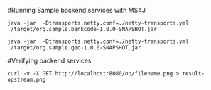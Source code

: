 #Running Sample backend services with MS4J

```
java -jar  -Dtransports.netty.conf=./netty-transports.yml ./target/org.sample.bankcode-1.0.0-SNAPSHOT.jar
```

```
java -jar  -Dtransports.netty.conf=./netty-transports.yml ./target/org.sample.geo-1.0.0-SNAPSHOT.jar
```

#Verifying backend services

```
curl -v -X GET http://localhost:8080/op/filename.png > result-opstream.png
```

